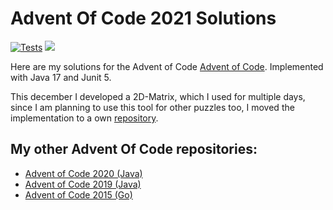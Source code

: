 # Advent Of Code 2021 Solutions

[![Tests](https://github.com/jerchende/advent-of-code-2021/workflows/Tests/badge.svg?branch=master)](https://github.com/jerchende/advent-of-code-2021/actions?query=workflow%3ATests)
[![](https://img.shields.io/badge/stars%20⭐-50-yellow)](https://adventofcode.com/2021)

Here are my solutions for the Advent of Code [Advent of Code](https://adventofcode.com/2021). Implemented with Java 17 and Junit 5.

This december I developed a 2D-Matrix, which I used for multiple days, since I am planning to use this tool for other puzzles too, I moved the implementation to a own [repository](https://github.com/jerchende/coding-puzzles-common/blob/master/src/main/java/net/erchen/codingpuzzlescommon/matrix/Matrix.java).

## My other Advent Of Code repositories:

* [Advent of Code 2020 (Java)](https://github.com/jerchende/advent-of-code-2020)
* [Advent of Code 2019 (Java)](https://github.com/jerchende/advent-of-code-2019)
* [Advent of Code 2015 (Go)](https://github.com/jerchende/advent-of-code-2015)
 